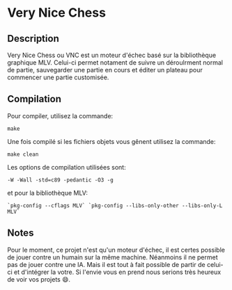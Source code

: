 # Very Nice Chess
## Description
Very Nice Chess ou VNC est un moteur d'échec basé sur la bibliothèque graphique MLV.
Celui-ci permet notament de suivre un déroulrment normal de partie, sauvegarder une
partie en cours et éditer un plateau pour commencer une partie customisée.

## Compilation
Pour compiler, utilisez la commande:
```
make
```
Une fois compilé si les fichiers objets vous gênent utilisez la commande:
```
make clean
```

Les options de compilation utilisées sont:
```
-W -Wall -std=c89 -pedantic -O3 -g
```
et pour la bibliothèque MLV:
```
`pkg-config --cflags MLV` `pkg-config --libs-only-other --libs-only-L MLV`
```

## Notes
Pour le moment, ce projet n'est qu'un moteur d'échec, il est certes possible de jouer contre un humain sur la même machine.
Néanmoins il ne permet pas de jouer contre une IA.
Mais il est tout à fait possible de partir de celui-ci et d'intégrer la votre.
Si l'envie vous en prend nous serions très heureux de voir vos projets :smile:.
